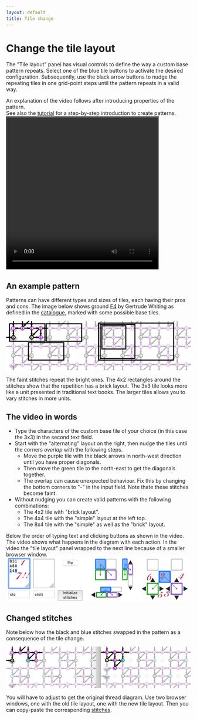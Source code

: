 ```yaml
---
layout: default
title: Tile change
---
```

Change the tile layout
======================

The "Tile layout" panel has visual controls to 
define the way a custom base pattern repeats.
Select one of the blue tile buttons to activate the desired configuration.
Subsequently, use the black arrow buttons to nudge the repeating tiles in one grid-point steps 
until the pattern repeats in a valid way.

An explanation of the video follows after introducing properties of the pattern.  
See also the [tutorial](Advanced) for a step-by-step introduction to create patterns.  
<video width="414" height="414" controls style="border: 1px solid; padding-top: 2px;">
    <source src="images/brick-to-overlap-animation.mp4" type="video/mp4">
    Your browser does not support an inline <a href="images/brick-to-overlap-animation.mp4">video</a>.
</video>

An example pattern
------------------

Patterns can have different types and sizes of tiles, each having their pros and cons.
The image below shows ground [F4](https://d-bl.github.io/GroundForge/tiles?whiting=F4_P180&patchWidth=9&patchHeight=9&d1=ctc&c1=ctc&b1=ctc&a1=ctc&d2=ctc&c2=ctcllctc&a2=ctcrrctc&tile=1483,8-48&footsideStitch=ctctt&tileStitch=ctc&headsideStitch=ctctt&shiftColsSW=-2&shiftRowsSW=2&shiftColsSE=2&shiftRowsSE=2)
by Gertrude Whiting as defined in the [catalogue](/gw-lace-to-gf),
marked with some possible base tiles. 

![](images/brick-to-overlap-prepare.png)

The faint stitches repeat the bright ones. The 4x2 rectangles around the stitches show that the repetition has a brick layout.
The 3x3 tile looks more like a unit presented in traditional text books.
The larger tiles allows you to vary stitches in more units. 

The video in words
------------------

* Type the characters of the custom base tile of your choice (in this case the 3x3) in the second text field.
* Start with the "alternating" layout on the right, 
    then nudge the tiles until the corners _overlap_ with the following steps.
  * Move the purple tile with the black arrows in north-west direction until you have proper diagonals.
  * Then move the green tile to the north-east to get the diagonals together.
  * The overlap can cause unexpected behaviour. 
    Fix this by changing the bottom corners to "-" in the input field.
    Note thate these stitches become faint.
* Without nudging you can create valid patterns with the following combinations:
  * The 4x2 tile with "brick layout". 
  * The 4x4 tile with the "simple" layout at the left top.
  * The 8x4 tile with the "simple" as well as the "brick" layout.
  
Below the order of typing text and clicking buttons as shown in the video.
The video shows what happens in the diagram with each action.
In the video the "tile layout" panel wrapped to the next line because of a smaller browser window.  
![](images/brick-to-overlap-order.png)

Changed stitches
----------------
Note below how the black and blue stitches swapped in the pattern as a consequence of the tile change.
  
![](images/brick-to-overlap-stitches.png)

You will have to adjust to get the original thread diagram.
Use two browser windows, one with the old tile layout, one with the new tile layout.
Then you can copy-paste the corresponding [stitches](Replace).

